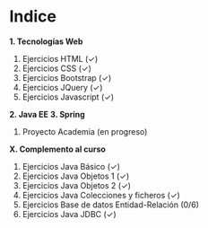 # Indice

**__1. Tecnologías Web__**
  1. Ejercicios HTML (✓)
  2. Ejercicios CSS (✓)
  3. Ejercicios Bootstrap (✓)
  4. Ejercicios JQuery (✓)
  5. Ejercicios Javascript (✓)
  
**__2. Java EE__** **__3. Spring__**
  1. Proyecto Academia (en progreso)
  
**__X. Complemento al curso__**

  1. Ejercicios Java Básico (✓)
  2. Ejercicios Java Objetos 1 (✓)
  3. Ejercicios Java Objetos 2 (✓)
  4. Ejercicios Java Colecciones y ficheros (✓)
  5. Ejercicios Base de datos Entidad-Relación (0/6)
  6. Ejercicios Java JDBC (✓)
